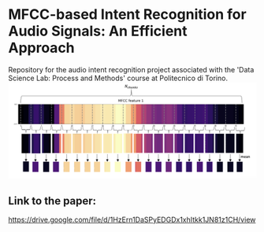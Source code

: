 # MFCC-based Intent Recognition for Audio Signals: An Efficient Approach
Repository for the audio intent recognition project associated with the 'Data Science Lab: Process and Methods' course at Politecnico di Torino.
![img.png](mffc_chunks.png)

## Link to the paper:
https://drive.google.com/file/d/1HzErn1DaSPyEDGDx1xhItkk1JN81z1CH/view